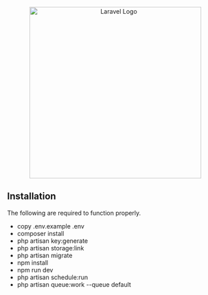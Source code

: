 <p align="center"><a href="https://laravel.com" target="_blank"><img src="https://raw.githubusercontent.com/laravel/art/master/logo-lockup/5%20SVG/2%20CMYK/1%20Full%20Color/laravel-logolockup-cmyk-red.svg" width="400" alt="Laravel Logo"></a></p>

## Installation

The following are required to function properly.

- copy .env.example .env
- composer install
- php artisan key:generate
- php artisan storage:link
- php artisan migrate
- npm install 
- npm run dev
- php artisan schedule:run
- php artisan queue:work --queue default

